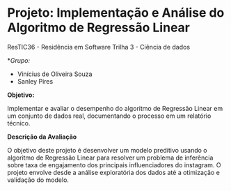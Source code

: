 # Projeto: Implementação e Análise do Algoritmo de Regressão Linear

ResTIC36 - Residência em Software
Trilha 3 - Ciência de dados

**Grupo:*
- Vinícius de Oliveira Souza
- Sanley Pires

**Objetivo:**

Implementar e avaliar o desempenho do algoritmo de Regressão Linear em um
conjunto de dados real, documentando o processo em um relatório técnico.

**Descrição da Avaliação**

O objetivo deste projeto é desenvolver um modelo preditivo usando o algoritmo de
Regressão Linear para resolver um problema de inferência sobre taxa de engajamento dos
principais influenciadores do instagram. O projeto envolve desde a análise exploratória dos
dados até a otimização e validação do modelo.

